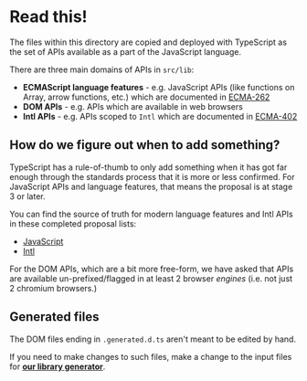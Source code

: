 # Read this!

The files within this directory are copied and deployed with TypeScript as the set of APIs available as a part of the JavaScript language.

There are three main domains of APIs in `src/lib`:
 
 - **ECMAScript language features** - e.g. JavaScript APIs (like functions on Array, arrow functions, etc.) which are documented in [ECMA-262](https://tc39.es/ecma262/)
 - **DOM APIs** - e.g. APIs which are available in web browsers
 - **Intl APIs** - e.g. APIs scoped to `Intl` which are documented in [ECMA-402](https://www.ecma-international.org/publications-and-standards/standards/ecma-402/)

## How do we figure out when to add something?

TypeScript has a rule-of-thumb to only add something when it has got far enough through the standards process that it is more or less confirmed. For JavaScript APIs and language features, that means the proposal is at stage 3 or later.

You can find the source of truth for modern language features and Intl APIs in these completed proposal lists:

 - [JavaScript](https://github.com/tc39/proposals/blob/master/finished-proposals.md)
 - [Intl](https://github.com/tc39/proposals/blob/master/ecma402/finished-proposals.md)

For the DOM APIs, which are a bit more free-form, we have asked that APIs are available un-prefixed/flagged in at least 2 browser _engines_ (i.e. not just 2 chromium browsers.) 

## Generated files

The DOM files ending in `.generated.d.ts` aren't meant to be edited by hand.

If you need to make changes to such files, make a change to the input files for [**our library generator**](https://github.com/microsoft/TypeScript-DOM-lib-generator).
